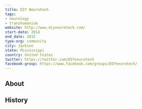 ```yaml
---
title: DIY Neurotech
tags:
- neurology
- transhumanism
website: http://www.diyneurotech.com/
start-date: 2014
end_date: 2015
type-org: community
city: Jackson
state: Mississippi
country: United States
twitter: https://twitter.com/DIYneurotech
facebook-group: https://www.facebook.com/groups/DIYneurotech/
---
```


## About

## History
